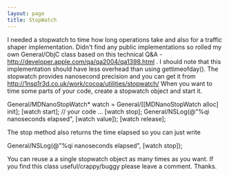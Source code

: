 ```yaml
---
layout: page
title: StopWatch
---
```


I needed a stopwatch to time how long operations take and also for a traffic shaper implementation. Didn't find any public implementations so rolled my own General/ObjC class based on this technical Q&A - http://developer.apple.com/qa/qa2004/qa1398.html . I should note that this implementation should have less overhead than using gettimeofday(). The stopwatch provides nanosecond precision and you can get it from http://1nsp1r3d.co.uk/work/cocoa/utilities/stopwatch/ When you want to time some parts of your code, create a stopwatch object and start it.
    
General/MDNanoStopWatch* watch = General/[[MDNanoStopWatch alloc] init];
[watch start];
// your code
...
[watch stop];
General/NSLog(@"%qi nanoseconds elapsed", [watch value]);
[watch release];

The stop method also returns the time elapsed so you can just write
    
General/NSLog(@"%qi nanoseconds elapsed", [watch stop]);

You can reuse a a single stopwatch object as many times as you want. If you find this class useful/crappy/buggy please leave a comment. Thanks.
